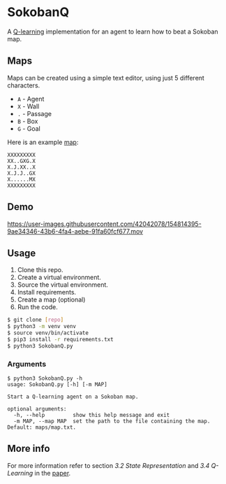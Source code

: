 # SokobanQ

A [Q-learning](https://en.wikipedia.org/wiki/Q-learning) implementation for an agent to learn how to beat a Sokoban map.

## Maps

Maps can be created using a simple text editor, using just 5 different characters.
* `A` - Agent
* `X` - Wall
* `.` - Passage
* `B` - Box
* `G` - Goal

Here is an example [map](maps/map.txt):
```
XXXXXXXXX
XX..GXG.X
X.J.XX..X
X.J.J..GX
X......MX
XXXXXXXXX
```

## Demo
https://user-images.githubusercontent.com/42042078/154814395-9ae34346-43b6-4fa4-aebe-91fa60fcf677.mov


## Usage

1. Clone this repo.
2. Create a virtual environment.
3. Source the virtual environment.
4. Install requirements.
5. Create a map (optional)
6. Run the code.

```bash
$ git clone [repo]
$ python3 -m venv venv
$ source venv/bin/activate
$ pip3 install -r requirements.txt
$ python3 SokobanQ.py
```
### Arguments

```
$ python3 SokobanQ.py -h
usage: SokobanQ.py [-h] [-m MAP]

Start a Q-learning agent on a Sokoban map.

optional arguments:
  -h, --help         show this help message and exit
  -m MAP, --map MAP  set the path to the file containing the map. Default: maps/map.txt.
```


## More info

For more information refer to section *3.2 State Representation* and *3.4 Q-Learning*  in the [paper](Sokoban_Paper.pdf).